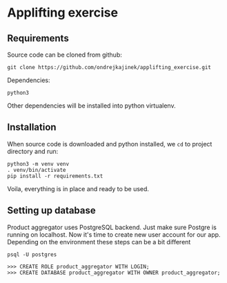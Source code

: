 # Applifting exercise

## Requirements
Source code can be cloned from github:

```
git clone https://github.com/ondrejkajinek/applifting_exercise.git
```


Dependencies:

```
python3
```

Other dependencies will be installed into python virtualenv.


## Installation
When source code is downloaded and python installed, we `cd` to project directory and run:

```
python3 -m venv venv
. venv/bin/activate
pip install -r requirements.txt
```


Voila, everything is in place and ready to be used.

## Setting up database
Product aggregator uses PostgreSQL backend. Just make sure Postgre is running on localhost. Now it's time to create new user account for our app. Depending on the environment these steps can be a bit different

```
psql -U postgres

>>> CREATE ROLE product_aggregator WITH LOGIN;
>>> CREATE DATABASE product_aggregator WITH OWNER product_aggregator;
```
